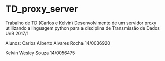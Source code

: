 
# TD_proxy_server
Trabalho de TD (Carlos e Kelvin)
Desenvolvimento de um servidor proxy utillizando a linguagem python para a disciplina de Transmissão de Dados UnB 2017/1


Alunos:
Carlos Alberto Alvares Rocha        14/0036920

Kelvin Wesley Souza                 14/0056475
